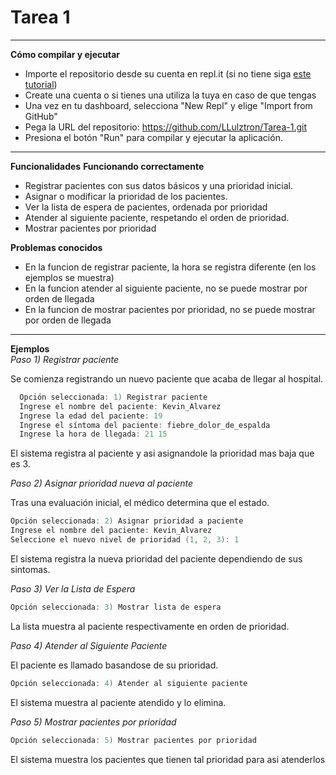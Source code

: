 
# **Tarea 1**
---
**Cómo compilar y ejecutar**

* Importe el repositorio desde su cuenta en repl.it (si no tiene siga [este tutorial](https://chartreuse-goal-d5c.notion.site/C-mo-comenzar-con-los-labs-b4dd8c7abc5a425d8f25e2eaa060e5b5?pvs=4))
* Create una cuenta o si tienes una utiliza la tuya en caso de que tengas
* Una vez en tu dashboard, selecciona "New Repl" y elige "Import from GitHub"
* Pega la URL del repositorio: https://github.com/LLulztron/Tarea-1.git
* Presiona el botón "Run" para compilar y ejecutar la aplicación.
---
**Funcionalidades**
**Funcionando correctamente**
* Registrar pacientes con sus datos básicos y una prioridad inicial.
* Asignar o modificar la prioridad de los pacientes.
* Ver la lista de espera de pacientes, ordenada por prioridad
* Atender al siguiente paciente, respetando el orden de prioridad.
* Mostrar pacientes por prioridad

**Problemas conocidos**
* En la funcion de registrar paciente, la hora se registra diferente (en los ejemplos se muestra)
* En la funcion atender al siguiente paciente, no se puede mostrar por orden de llegada
* En la funcion de mostrar pacientes por prioridad, no se puede mostrar por orden de llegada

---
**Ejemplos**  
*Paso 1) Registrar paciente*

Se comienza registrando un nuevo paciente que acaba de llegar al hospital.
````c  
  Opción seleccionada: 1) Registrar paciente
  Ingrese el nombre del paciente: Kevin_Alvarez
  Ingrese la edad del paciente: 19
  Ingrese el síntoma del paciente: fiebre_dolor_de_espalda
  Ingrese la hora de llegada: 21 15
````
El sistema registra al paciente y asi asignandole la prioridad mas baja que es 3.

*Paso 2) Asignar prioridad nueva al paciente*

Tras una evaluación inicial, el médico determina que el estado.
````c
Opción seleccionada: 2) Asignar prioridad a paciente
Ingrese el nombre del paciente: Kevin_Alvarez
Seleccione el nuevo nivel de prioridad (1, 2, 3): 1
````
El sistema registra la nueva prioridad del paciente dependiendo de sus sintomas.

*Paso 3) Ver la Lista de Espera*
````c
Opción seleccionada: 3) Mostrar lista de espera
````
La lista muestra al paciente respectivamente en orden de prioridad.

*Paso 4) Atender al Siguiente Paciente*

El paciente es llamado basandose de su prioridad.
````c
Opción seleccionada: 4) Atender al siguiente paciente
````
El sistema muestra al paciente atendido y lo elimina.

*Paso 5) Mostrar pacientes por prioridad*

````c
Opción seleccionada: 5) Mostrar pacientes por prioridad
````
El sistema muestra los pacientes que tienen tal prioridad para asi atenderlos 
